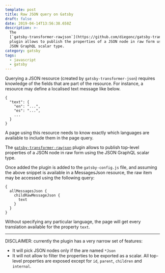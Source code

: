 ```yaml
---
template: post
title: Raw JSON query on Gatsby
draft: false
date: 2019-04-14T13:56:38.658Z
description: >-
  The
  [`gatsby-transformer-rawjson`](https://github.com/diegonc/gatsby-transformer-rawjson)
  plugin allows to publish the properties of a JSON node in raw form using the
  JSON GraphQL scalar type.
category: gatsby
tags:
  - javascript
  - gatsby
---
```

Querying a JSON resource (created by `gatsby-transformer-json`) requires knowledge of the fields that are part of the resource. For instance, a resource may define a localised text message like below.

```
{
  "text": {
    "en": "...",
    "es": "...",
    ...
  }
}
```

A page using this resource needs to know exactly which languages are available to include them in the page query.

The [`gatsby-transformer-rawjson`](https://github.com/diegonc/gatsby-transformer-rawjson) plugin allows to publish top-level properties of a JSON node in raw form using the JSON GraphQL scalar type.

Once added the plugin is added to the `gatsby-config.js` file, and assuming the above snippet is available in a MessagesJson resource, the raw item may be accessed using the following query:

```
{
  allMessagesJson {
    childRawMessageJson {
      text
    }
  }
}
```

Without specifying any particular language, the page will get every translation available for the property `text`.

- - -

DISCLAIMER: currently the plugin has a very narrow set of features:

* It will pick JSON nodes only if the are named `*Json`
* It will not allow to filter the properties to be exported as a scalar. All top-level properties are exposed except for `id`, `parent`, `children` and `internal`.
